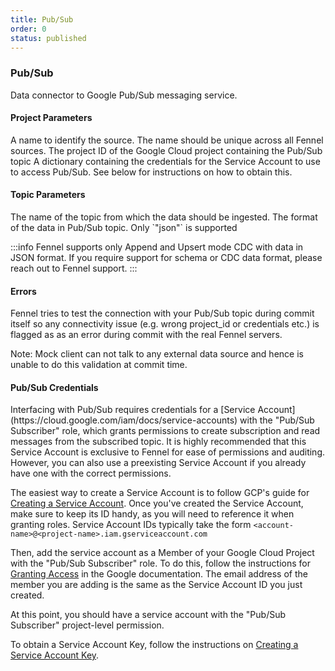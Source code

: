 ```yaml
---
title: Pub/Sub
order: 0
status: published
---
```

### Pub/Sub
Data connector to Google Pub/Sub messaging service.

#### Project Parameters
<Expandable title="name" type="str">
A name to identify the source. The name should be unique across all Fennel sources.
</Expandable>

<Expandable title="project_id" type="str">
The project ID of the Google Cloud project containing the Pub/Sub topic
</Expandable>

<Expandable title="service_account_key" type="Dict[str, str]">
A dictionary containing the credentials for the Service Account to use to access
Pub/Sub. See below for instructions on how to obtain this.
</Expandable>

#### Topic Parameters
<Expandable title="topic_id" type="str">
The name of the topic from which the data should be ingested.
</Expandable>

<Expandable title="format" type='"json"'>
The format of the data in Pub/Sub topic. Only `"json"` is supported
</Expandable>

:::info
Fennel supports only Append and Upsert mode CDC with data in JSON format. If you require support
for schema or CDC data format, please reach out to Fennel support.
:::

#### Errors
<Expandable title="Connectivity Issues">
Fennel tries to test the connection with your Pub/Sub topic during commit itself so any
connectivity issue (e.g. wrong project_id or credentials etc.) is flagged as
as an error during commit with the real Fennel servers.

Note: Mock client can not talk to any external data source and hence is unable to
do this validation at commit time.
</Expandable>

#### Pub/Sub Credentials

<Expandable title="How to obtain credentials?">
Interfacing with Pub/Sub requires credentials for
a [Service Account](https://cloud.google.com/iam/docs/service-accounts) with the "Pub/Sub Subscriber" role, 
which grants permissions to create subscription and read messages from the subscribed topic. It is
highly recommended that this Service Account is exclusive to Fennel for ease of permissions and auditing. However, you
can also use a preexisting Service Account if you already have one with the correct permissions.

The easiest way to create a Service Account is to follow GCP's guide
for [Creating a Service Account](https://cloud.google.com/iam/docs/creating-managing-service-accounts). Once you've
created the Service Account, make sure to keep its ID handy, as you will need to reference it when granting roles.
Service Account IDs typically take the form `<account-name>@<project-name>.iam.gserviceaccount.com`

Then, add the service account as a Member of your Google Cloud Project with the "Pub/Sub Subscriber" role. To do this, follow
the instructions
for [Granting Access](https://cloud.google.com/iam/docs/granting-changing-revoking-access#granting-console) in the
Google documentation. The email address of the member you are adding is the same as the Service Account ID you just
created.

At this point, you should have a service account with the "Pub/Sub Subscriber" project-level permission.

To obtain a Service Account Key, follow the instructions on [Creating a Service Account Key](https://cloud.google.com/iam/docs/keys-create-delete#creating).

</Expandable>

<pre snippet="api-reference/sources/sql#pubsub_source"></pre>